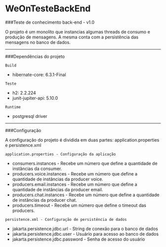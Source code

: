 # WeOnTesteBackEnd

###Teste de conhecimento back-end - v1.0

O projeto é um monolito que instancias algumas threads de consumo e produção de mensagens. 
A mesma conta com a persistência das mensagens no banco de dados.


------------------------------------------------------------

###Dependências do projeto

`Build`
*	hibernate-core: 6.3.1-Final

`Teste`

*	h2: 2.2.224
*	junit-jupiter-api: 5.10.0

`Runtime`
*	postgresql driver

------------------------------------------------------------

###Configuração

A configuração do projeto é dividida em duas partes: application.properties e persistence.xml

`application.properties - Configuração da aplicação`
*	consumers.instances - Recebe um número que define a quantidade de instâncias da consumer.
*	producers.voice.instances - Recebe um número que define a quantidade de instâncias da producer voice.
*	producers.email.instances - Recebe um número que define a quantidade de instâncias da producer email.
*	producers.chat.instances - Recebe um número que define a quantidade de instâncias da producer chat.
*	producers.timeout - Recebe um número que define o timeout das producers.

`persistence.xml - Configuração de persistência de dados`
*	jakarta.persistence.jdbc.url - String de conexão para o banco de dados
*	jakarta.persistence.jdbc.user - Usuário para acesso ao banco de dados
*	jakarta.persistence.jdbc.password - Senha de acesso do usuário

